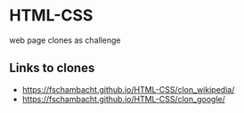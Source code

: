 # HTML-CSS
web page clones as challenge
## Links to clones
- https://fschambacht.github.io/HTML-CSS/clon_wikipedia/
- https://fschambacht.github.io/HTML-CSS/clon_google/
